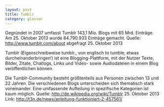 ```yaml
---
layout: post
title: Tumblr
category: glossar
---
```


Gegründet in 2007 umfasst Tumblr 143,1 Mio. Blogs mit 65 Mrd. Einträge. Am 25. Oktober 2013 wurde 84.790.933 Einträge gemacht.
Quelle: http://www.tumblr.com/about abgefragt 25. Oktober 2013

Tumblr (Eigenschreibweise tumblr., von englisch to tumble‚ etwas durcheinanderbringen‘) ist eine Blogging-Plattform, mit der Nutzer Texte, Bilder, Zitate, Chatlogs, Links und Video- sowie Audiodateien in einem Blog veröffentlichen können.

Die Tumblr-Community besteht größtenteils aus Personen zwischen 13 und 22 Jahren. Die verschiedenen Blogs unterscheiden sich thematisch stark voneinander. Eine umfassende Aufteilung in spezifische Kategorien ist kaum möglich.
Quelle: http://de.wikipedia.org/wiki/Tumblr 25. Oktober 2013
Link: http://t3n.de/news/anleitung-funktioniert-2-457561/